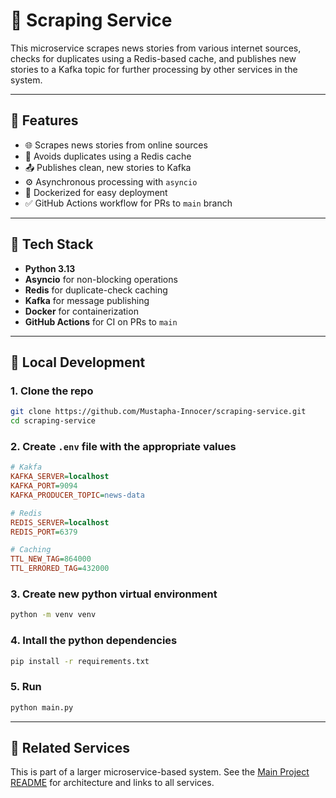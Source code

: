 # 📰 Scraping Service

This microservice scrapes news stories from various internet sources, checks for duplicates using a Redis-based cache, and publishes new stories to a Kafka topic for further processing by other services in the system.

---

## 🚀 Features

- 🌐 Scrapes news stories from online sources
- 🧠 Avoids duplicates using a Redis cache
- 📤 Publishes clean, new stories to Kafka
- ⚙️ Asynchronous processing with `asyncio`
- 🐳 Dockerized for easy deployment
- ✅ GitHub Actions workflow for PRs to `main` branch

---

## 🧰 Tech Stack

- **Python 3.13**
- **Asyncio** for non-blocking operations
- **Redis** for duplicate-check caching
- **Kafka** for message publishing
- **Docker** for containerization
- **GitHub Actions** for CI on PRs to `main`

---

## 🧪 Local Development

### 1. Clone the repo
```bash
git clone https://github.com/Mustapha-Innocer/scraping-service.git
cd scraping-service
```

### 2. Create `.env` file with the appropriate values
```ini
# Kakfa
KAFKA_SERVER=localhost
KAFKA_PORT=9094
KAFKA_PRODUCER_TOPIC=news-data

# Redis
REDIS_SERVER=localhost
REDIS_PORT=6379

# Caching
TTL_NEW_TAG=864000
TTL_ERRORED_TAG=432000
```
### 3. Create new python virtual environment
```bash
python -m venv venv
```

### 4. Intall the python dependencies
```bash
pip install -r requirements.txt
```

### 5. Run
```bash
python main.py
```

---

## 🧱 Related Services

This is part of a larger microservice-based system. See the [Main Project README](https://github.com/Mustapha-Innocer/news-aggregator) for architecture and links to all services.
